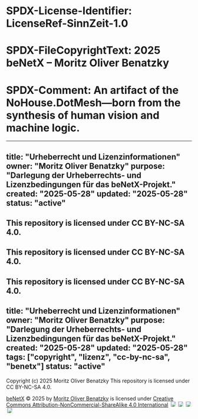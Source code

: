 # SPDX-License-Identifier: LicenseRef-SinnZeit-1.0
# SPDX-FileCopyrightText: 2025 beNetX – Moritz Oliver Benatzky
# SPDX-Comment: An artifact of the NoHouse.DotMesh—born from the synthesis of human vision and machine logic.

---
title: "Urheberrecht und Lizenzinformationen"
owner: "Moritz Oliver Benatzky"
purpose: "Darlegung der Urheberrechts- und Lizenzbedingungen für das beNetX-Projekt."
created: "2025-05-28"
updated: "2025-05-28"
status: "active"
---

This repository is licensed under CC BY-NC-SA 4.0.
---

This repository is licensed under CC BY-NC-SA 4.0.
---

This repository is licensed under CC BY-NC-SA 4.0.
---
title: "Urheberrecht und Lizenzinformationen"
owner: "Moritz Oliver Benatzky"
purpose: "Darlegung der Urheberrechts- und Lizenzbedingungen für das beNetX-Projekt."
created: "2025-05-28"
updated: "2025-05-28"
tags: ["copyright", "lizenz", "cc-by-nc-sa", "benetx"]
status: "active"
---

Copyright (c) 2025 Moritz Oliver Benatzky 
This repository is licensed under CC BY-NC-SA 4.0.


<a href="https://beNetX.com">beNetX</a> © 2025 by <a href="https://benatzky.at">Moritz Oliver Benatzky</a> is licensed under 
<a href="https://creativecommons.org/licenses/by-nc-sa/4.0/">Creative Commons Attribution-NonCommercial-ShareAlike 4.0 International</a>
<img src="https://mirrors.creativecommons.org/presskit/icons/cc.svg" style="max-width: 1em;max-height:1em;margin-left: .2em;">
<img src="https://mirrors.creativecommons.org/presskit/icons/by.svg" style="max-width: 1em;max-height:1em;margin-left: .2em;">
<img src="https://mirrors.creativecommons.org/presskit/icons/nc.svg" style="max-width: 1em;max-height:1em;margin-left: .2em;">
<img src="https://mirrors.creativecommons.org/presskit/icons/sa.svg" style="max-width: 1em;max-height:1em;margin-left: .2em;">
